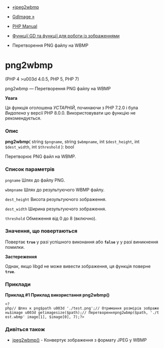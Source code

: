 - [«jpeg2wbmp](function.jpeg2wbmp.md)
- [GdImage »](class.gdimage.md)

- [PHP Manual](index.md)
- [Функції GD та функції для роботи із зображеннями](ref.image.md)
- Перетворення PNG файлу на WBMP

# png2wbmp

(PHP 4 \>u003d 4.0.5, PHP 5, PHP 7)

png2wbmp — Перетворення PNG файлу на WBMP

**Увага**

Ця функція оголошена *УСТАРНІЙ*, починаючи з PHP 7.2.0 і була *Видалена*
у версії PHP 8.0.0. Використовувати цю функцію не рекомендується.

### Опис

**png2wbmp**(
string `$pngname`,
string `$wbmpname`,
int `$dest_height`,
int `$dest_width`,
int `$threshold`
): bool

Перетворює PNG файл на WBMP.

### Список параметрів

`pngname`
Шлях до файлу PNG.

`wbmpname`
Шлях до результуючого WBMP файлу.

`dest_height`
Висота результуючого зображення.

`dest_width`
Ширина результуючого зображення.

`threshold`
Обмеження від 0 до 8 (включно).

### Значення, що повертаються

Повертає **`true`** у разі успішного виконання або **`false`** у
у разі виникнення помилки.

**Застереження**

Однак, якщо libgd не може вивести зображення, ця функція поверне
**`true`**.

### Приклади

**Приклад #1 Приклад використання **png2wbmp()****

` <?php// Шлях к png$path u003d './test.png';// Отримання розмірів зображень$image u003d getimagesize($path);// Перетворенняpng2wbmp($path, './test.wbmp' image[1], $image[0], 7);?> `

### Дивіться також

- [jpeg2wbmp()](function.jpeg2wbmp.md) - Конвертує зображення з
формату JPEG у WBMP
